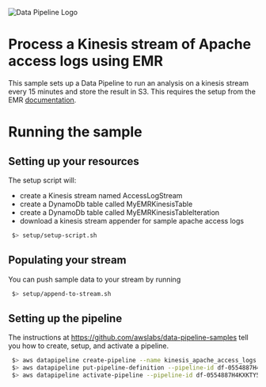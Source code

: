 ![Data Pipeline Logo](https://raw.githubusercontent.com/awslabs/data-pipeline-samples/master/setup/logo/datapipelinelogo.jpeg)

Process a Kinesis stream of Apache access logs using EMR
=====================
This sample sets up a Data Pipeline to run an analysis on a kinesis stream every 15 minutes and store the result in S3. This requires the setup from the EMR [documentation](http://docs.aws.amazon.com/ElasticMapReduce/latest/DeveloperGuide/emr-kinesis.html).

# Running the sample

## Setting up your resources

The setup script will:
- create a Kinesis stream named AccessLogStream
- create a DynamoDb table called MyEMRKinesisTable 
- create a DynamoDb table called MyEMRKinesisTableIteration
- download a kinesis stream appender for sample apache access logs
 
```sh
 $> setup/setup-script.sh
```
## Populating your stream

You can push sample data to your stream by running

```sh
 $> setup/append-to-stream.sh
```

## Setting up the pipeline

The instructions at https://github.com/awslabs/data-pipeline-samples tell you how to create, setup, and activate a pipeline. 

```sh
 $> aws datapipeline create-pipeline --name kinesis_apache_access_logs --unique-id kinesis_apache_access_logs
 $> aws datapipeline put-pipeline-definition --pipeline-id df-0554887H4KXKTY59MRJ --pipeline-definition file://samples/kinesis/kinesis-to-s3.json --parameter-values myS3LogsPath="<your s3 logging path>" myS3Output="<your s3 output path>"
 $> aws datapipeline activate-pipeline --pipeline-id df-0554887H4KXKTY59MRJ
```
